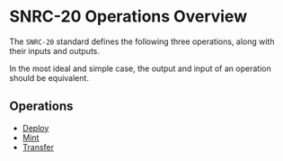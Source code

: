# SNRC-20 Operations Overview

The `SNRC-20` standard defines the following three operations, along with their inputs and outputs. 

In the most ideal and simple case, the output and input of an operation should be equivalent.

## Operations
- [Deploy](Deploy_OP.md)
- [Mint](Mint_OP.md)
- [Transfer](Transfer_OP.md)